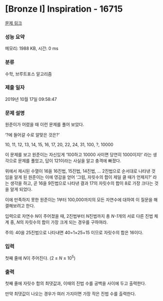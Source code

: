 # [Bronze I] Inspiration - 16715 

[문제 링크](https://www.acmicpc.net/problem/16715) 

### 성능 요약

메모리: 1988 KB, 시간: 0 ms

### 분류

수학, 브루트포스 알고리즘

### 제출 일자

2019년 10월 17일 09:58:47

### 문제 설명

<p>원준이가 어렸을 때 이런 문제를 풀어 보았다.</p>

<p>‘?에 들어갈 수로 알맞은 것은?’</p>

<p>10, 11, 12, 13, 14, 15, 16, 17, 20, 22, 24, 31, 100, ?, 10000</p>

<p>이 문제를 보고 원준이는 자신있게 ‘100하고 10000 사이면 당연히 1000이지!’ 라는 생각으로 문제를 풀었고, 답이 121이라는 사실을 알고 충격에 빠졌다.</p>

<p>위에서 제시된 수열이 16을 16진법, 15진법, 14진법, ... 2진법으로 순서대로 나타낸 것임을 알게 된 원준이는 이에 영감을 얻어 ‘그럼, 자릿수의 합이 제일 클 때가 언제지?’ 라는 생각을 하고, 곧 16을 9진법으로 나타낸 결과 17의 자릿수의 합이 8로 가장 크다는 것을 알게 되었다.</p>

<p>이에 만족하지 못한 원준이는 1부터 100,000까지의 모든 자연수에 대하여 이 질문을 해결해보려고 한다.</p>

<p>입력으로 자연수 <em>N</em>이 주어졌을 때, 2진법부터 <em>N</em>진법까지 총 <em>N-1</em>개의 서로 다른 진법 체계 중, <em>N</em>의 자릿수의 합이 가장 크게 되는 경우를 구하여라.</p>

<p>주의: 40을 25진법으로 나타내면 40=1×25+15 이므로 자릿수의 합은 16이다.</p>

### 입력 

 <p>첫째 줄에 <em>N</em>이 주어진다. (2 ≤ <em>N</em> ≤ 10<sup>5</sup>)</p>

### 출력 

 <p>첫째 줄에 자릿수 합의 최댓값과, 이때의 진법 수를 공백을 사이에 두고 출력한다.</p>

<p>만약 최댓값이 나오는 경우가 여러 가지이면 가장 작은 진법 수를 출력한다.</p>

